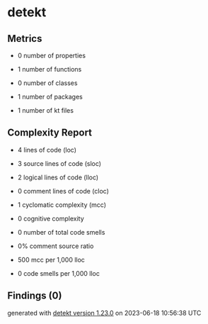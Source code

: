 # detekt

## Metrics

* 0 number of properties

* 1 number of functions

* 0 number of classes

* 1 number of packages

* 1 number of kt files

## Complexity Report

* 4 lines of code (loc)

* 3 source lines of code (sloc)

* 2 logical lines of code (lloc)

* 0 comment lines of code (cloc)

* 1 cyclomatic complexity (mcc)

* 0 cognitive complexity

* 0 number of total code smells

* 0% comment source ratio

* 500 mcc per 1,000 lloc

* 0 code smells per 1,000 lloc

## Findings (0)

generated with [detekt version 1.23.0](https://detekt.dev/) on 2023-06-18 10:56:38 UTC
